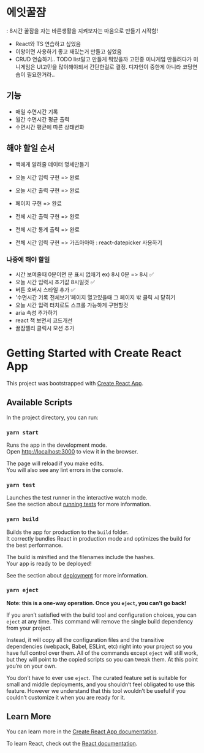 # 에잇꿀쟘
 : 8시간 꿀잠을 자는 바른생활을 지켜보자는 마음으로 만들기 시작함!
- React와 TS 연습하고 싶었음
- 이왕이면 사용하기 좋고 재밌는거 만들고 싶었음
- CRUD 연습하기.. TODO list말고 만들게 뭐있을까 고민중 미니게임 만들려다가 미니게임은 UI고민을 많이해야되서 간단한걸로 결정. 디자인이 중한게 아니라 코딩연습이 필요한거라..

## 기능
- 매일 수면시간 기록
- 월간 수면시간 평균 출력
- 수면시간 평균에 따른 상태변화

## 해야 할일 순서
- 백에게 알려줄 데이터 명세만들기

- 오늘 시간 입력 구현 => 완료
- 오늘 시간 출력 구현 => 완료
- 페이지 구현 => 완료
- 전체 시간 출력 구현 => 완료
- 전체 시간 통계 출력 => 완료
- 전체 시간 입력 구현 => 가즈아아아 : react-datepicker 사용하기

### 나중에 해야 할일
- 시간 보여줄때 0분이면 분 표시 없애기 ex) 8시 0분 => 8시 ✅
- 오늘 시간 입력시 초기값 8시일것 ✅
- 버튼 호버시 스타일 추가 ✅
- '수면시간 기록 전체보기'페이지 열고있을때 그 페이지 밖 클릭 시 닫히기
- 오늘 시간 입력 터치로도 스크롤 가능하게 구현할것
- aria 속성 추가하기
- react 책 보면서 코드개선
- 꿀잠젤리 클릭시 모션 추가

## 
# Getting Started with Create React App

This project was bootstrapped with [Create React App](https://github.com/facebook/create-react-app).

## Available Scripts

In the project directory, you can run:

### `yarn start`

Runs the app in the development mode.\
Open [http://localhost:3000](http://localhost:3000) to view it in the browser.

The page will reload if you make edits.\
You will also see any lint errors in the console.

### `yarn test`

Launches the test runner in the interactive watch mode.\
See the section about [running tests](https://facebook.github.io/create-react-app/docs/running-tests) for more information.

### `yarn build`

Builds the app for production to the `build` folder.\
It correctly bundles React in production mode and optimizes the build for the best performance.

The build is minified and the filenames include the hashes.\
Your app is ready to be deployed!

See the section about [deployment](https://facebook.github.io/create-react-app/docs/deployment) for more information.

### `yarn eject`

**Note: this is a one-way operation. Once you `eject`, you can’t go back!**

If you aren’t satisfied with the build tool and configuration choices, you can `eject` at any time. This command will remove the single build dependency from your project.

Instead, it will copy all the configuration files and the transitive dependencies (webpack, Babel, ESLint, etc) right into your project so you have full control over them. All of the commands except `eject` will still work, but they will point to the copied scripts so you can tweak them. At this point you’re on your own.

You don’t have to ever use `eject`. The curated feature set is suitable for small and middle deployments, and you shouldn’t feel obligated to use this feature. However we understand that this tool wouldn’t be useful if you couldn’t customize it when you are ready for it.

## Learn More

You can learn more in the [Create React App documentation](https://facebook.github.io/create-react-app/docs/getting-started).

To learn React, check out the [React documentation](https://reactjs.org/).
